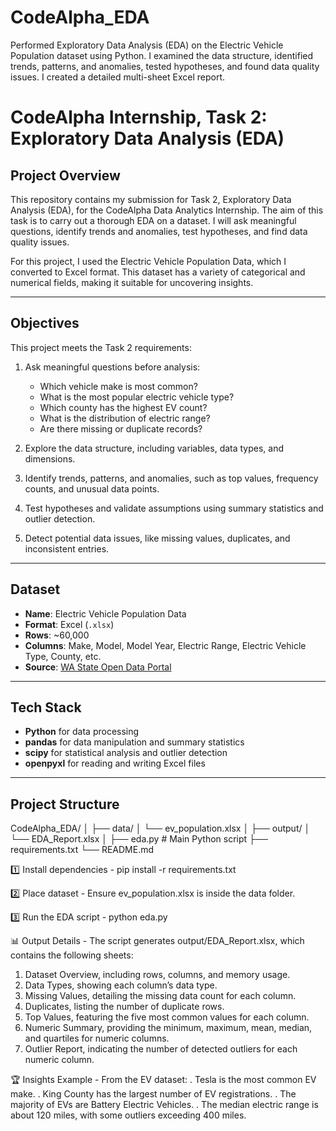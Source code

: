 # CodeAlpha_EDA
Performed Exploratory Data Analysis (EDA) on the Electric Vehicle Population dataset using Python. I examined the data structure, identified trends, patterns, and anomalies, tested hypotheses, and found data quality issues. I created a detailed multi-sheet Excel report.

# CodeAlpha Internship, Task 2: Exploratory Data Analysis (EDA)

## Project Overview
This repository contains my submission for Task 2, Exploratory Data Analysis (EDA), for the CodeAlpha Data Analytics Internship. The aim of this task is to carry out a thorough EDA on a dataset. I will ask meaningful questions, identify trends and anomalies, test hypotheses, and find data quality issues.

For this project, I used the Electric Vehicle Population Data, which I converted to Excel format. This dataset has a variety of categorical and numerical fields, making it suitable for uncovering insights.

---
## Objectives
This project meets the Task 2 requirements:

1. Ask meaningful questions before analysis:
   - Which vehicle make is most common?
   - What is the most popular electric vehicle type?
   - Which county has the highest EV count?
   - What is the distribution of electric range?
   - Are there missing or duplicate records?

2. Explore the data structure, including variables, data types, and dimensions.
3. Identify trends, patterns, and anomalies, such as top values, frequency counts, and unusual data points.
4. Test hypotheses and validate assumptions using summary statistics and outlier detection.
5. Detect potential data issues, like missing values, duplicates, and inconsistent entries.

---
## Dataset
- **Name**: Electric Vehicle Population Data
- **Format**: Excel (`.xlsx`)
- **Rows**: ~60,000
- **Columns**: Make, Model, Model Year, Electric Range, Electric Vehicle Type, County, etc.
- **Source**: [WA State Open Data Portal](https://data.wa.gov/)

---

## Tech Stack
- **Python** for data processing
- **pandas** for data manipulation and summary statistics
- **scipy** for statistical analysis and outlier detection
- **openpyxl** for reading and writing Excel files

---
## Project Structure

CodeAlpha_EDA/
│
├── data/
│ └── ev_population.xlsx 
│
├── output/
│ └── EDA_Report.xlsx 
│
├── eda.py # Main Python script
├── requirements.txt 
└── README.md 

1️⃣ Install dependencies
       - pip install -r requirements.txt

2️⃣ Place dataset
     - Ensure ev_population.xlsx is inside the data folder.

3️⃣ Run the EDA script
     - python eda.py

📊 Output Details
     - The script generates output/EDA_Report.xlsx, which contains the following sheets:
1. Dataset Overview, including rows, columns, and memory usage.
2. Data Types, showing each column’s data type.
3. Missing Values, detailing the missing data count for each column.
4. Duplicates, listing the number of duplicate rows.
5. Top Values, featuring the five most common values for each column.
6. Numeric Summary, providing the minimum, maximum, mean, median, and quartiles for numeric columns.
7. Outlier Report, indicating the number of detected outliers for each numeric column.


🏆 Insights Example
    - From the EV dataset:
. Tesla is the most common EV make.
. King County has the largest number of EV registrations.
. The majority of EVs are Battery Electric Vehicles.
. The median electric range is about 120 miles, with some outliers exceeding 400 miles.
